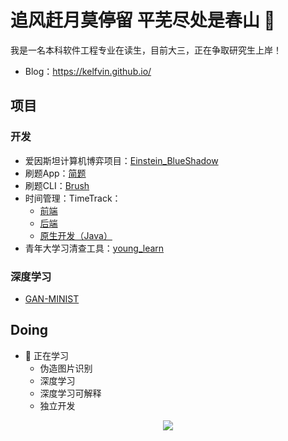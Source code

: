 # 追风赶月莫停留 平芜尽处是春山 👋

我是一名本科软件工程专业在读生，目前大三，正在争取研究生上岸！

- Blog：https://kelfvin.github.io/


## 项目

### 开发

- 爱因斯坦计算机博弈项目：[Einstein_BlueShadow](https://github.com/Kelfvin/Einstein_BlueShadow)
- 刷题App：[简题](https://github.com/Kelfvin/JianTi)
- 刷题CLI：[Brush](https://github.com/Kelfvin/Brush)
- 时间管理：TimeTrack：
  - [前端](https://github.com/Kelfvin/Time-Tracker)
  - [后端](https://github.com/Kelfvin/time_tracker_server)
  - [原生开发（Java）](https://github.com/Kelfvin/Time_Tracker_Native)
- 青年大学习清查工具：[young_learn](https://github.com/Kelfvin/young_learn)

### 深度学习

- [GAN-MINIST](https://github.com/Kelfvin/GAN-MINIST)

## Doing

- 🌱 正在学习
  - 伪造图片识别
  - 深度学习
  - 深度学习可解释
  - 独立开发

<div align="center">
  <img src="https://github-readme-stats.vercel.app/api?username=Kelfvin&show_icons=true&theme=transparent" /> 
</div>

